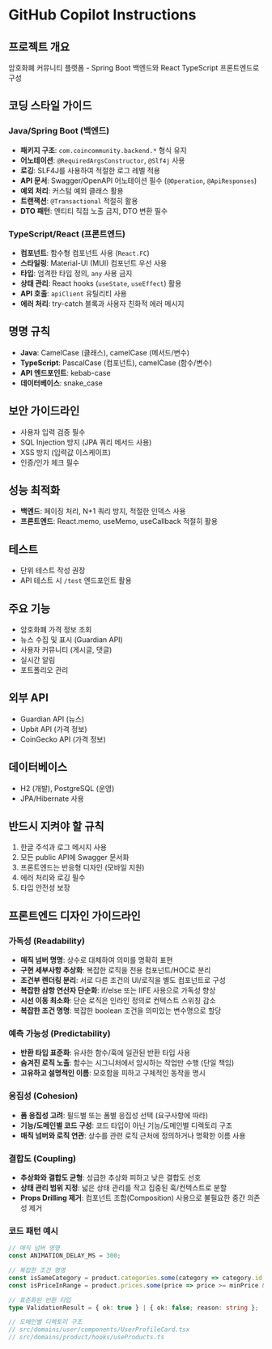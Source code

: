 # GitHub Copilot Instructions

## 프로젝트 개요
암호화폐 커뮤니티 플랫폼 - Spring Boot 백엔드와 React TypeScript 프론트엔드로 구성

## 코딩 스타일 가이드

### Java/Spring Boot (백엔드)
- **패키지 구조**: `com.coincommunity.backend.*` 형식 유지
- **어노테이션**: `@RequiredArgsConstructor`, `@Slf4j` 사용
- **로깅**: SLF4J를 사용하여 적절한 로그 레벨 적용
- **API 문서**: Swagger/OpenAPI 어노테이션 필수 (`@Operation`, `@ApiResponses`)
- **예외 처리**: 커스텀 예외 클래스 활용
- **트랜잭션**: `@Transactional` 적절히 활용
- **DTO 패턴**: 엔티티 직접 노출 금지, DTO 변환 필수

### TypeScript/React (프론트엔드)
- **컴포넌트**: 함수형 컴포넌트 사용 (`React.FC`)
- **스타일링**: Material-UI (MUI) 컴포넌트 우선 사용
- **타입**: 엄격한 타입 정의, `any` 사용 금지
- **상태 관리**: React hooks (`useState`, `useEffect`) 활용
- **API 호출**: `apiClient` 유틸리티 사용
- **에러 처리**: try-catch 블록과 사용자 친화적 에러 메시지

## 명명 규칙
- **Java**: CamelCase (클래스), camelCase (메서드/변수)
- **TypeScript**: PascalCase (컴포넌트), camelCase (함수/변수)
- **API 엔드포인트**: kebab-case
- **데이터베이스**: snake_case

## 보안 가이드라인
- 사용자 입력 검증 필수
- SQL Injection 방지 (JPA 쿼리 메서드 사용)
- XSS 방지 (입력값 이스케이프)
- 인증/인가 체크 필수

## 성능 최적화
- **백엔드**: 페이징 처리, N+1 쿼리 방지, 적절한 인덱스 사용
- **프론트엔드**: React.memo, useMemo, useCallback 적절히 활용

## 테스트
- 단위 테스트 작성 권장
- API 테스트 시 `/test` 엔드포인트 활용

## 주요 기능
- 암호화폐 가격 정보 조회
- 뉴스 수집 및 표시 (Guardian API)
- 사용자 커뮤니티 (게시글, 댓글)
- 실시간 알림
- 포트폴리오 관리

## 외부 API
- Guardian API (뉴스)
- Upbit API (가격 정보)
- CoinGecko API (가격 정보)

## 데이터베이스
- H2 (개발), PostgreSQL (운영)
- JPA/Hibernate 사용

## 반드시 지켜야 할 규칙
1. 한글 주석과 로그 메시지 사용
2. 모든 public API에 Swagger 문서화
3. 프론트엔드는 반응형 디자인 (모바일 지원)
4. 에러 처리와 로깅 필수
5. 타입 안전성 보장

## 프론트엔드 디자인 가이드라인

### 가독성 (Readability)
- **매직 넘버 명명**: 상수로 대체하여 의미를 명확히 표현
- **구현 세부사항 추상화**: 복잡한 로직을 전용 컴포넌트/HOC로 분리
- **조건부 렌더링 분리**: 서로 다른 조건의 UI/로직을 별도 컴포넌트로 구성
- **복잡한 삼항 연산자 단순화**: if/else 또는 IIFE 사용으로 가독성 향상
- **시선 이동 최소화**: 단순 로직은 인라인 정의로 컨텍스트 스위칭 감소
- **복잡한 조건 명명**: 복잡한 boolean 조건을 의미있는 변수명으로 할당

### 예측 가능성 (Predictability)
- **반환 타입 표준화**: 유사한 함수/훅에 일관된 반환 타입 사용
- **숨겨진 로직 노출**: 함수는 시그니처에서 암시하는 작업만 수행 (단일 책임)
- **고유하고 설명적인 이름**: 모호함을 피하고 구체적인 동작을 명시

### 응집성 (Cohesion)
- **폼 응집성 고려**: 필드별 또는 폼별 응집성 선택 (요구사항에 따라)
- **기능/도메인별 코드 구성**: 코드 타입이 아닌 기능/도메인별 디렉토리 구조
- **매직 넘버와 로직 연관**: 상수를 관련 로직 근처에 정의하거나 명확한 이름 사용

### 결합도 (Coupling)
- **추상화와 결합도 균형**: 성급한 추상화 피하고 낮은 결합도 선호
- **상태 관리 범위 지정**: 넓은 상태 관리를 작고 집중된 훅/컨텍스트로 분할
- **Props Drilling 제거**: 컴포넌트 조합(Composition) 사용으로 불필요한 중간 의존성 제거

### 코드 패턴 예시
```typescript
// 매직 넘버 명명
const ANIMATION_DELAY_MS = 300;

// 복잡한 조건 명명
const isSameCategory = product.categories.some(category => category.id === targetCategory.id);
const isPriceInRange = product.prices.some(price => price >= minPrice && price <= maxPrice);

// 표준화된 반환 타입
type ValidationResult = { ok: true } | { ok: false; reason: string };

// 도메인별 디렉토리 구조
// src/domains/user/components/UserProfileCard.tsx
// src/domains/product/hooks/useProducts.ts
```
